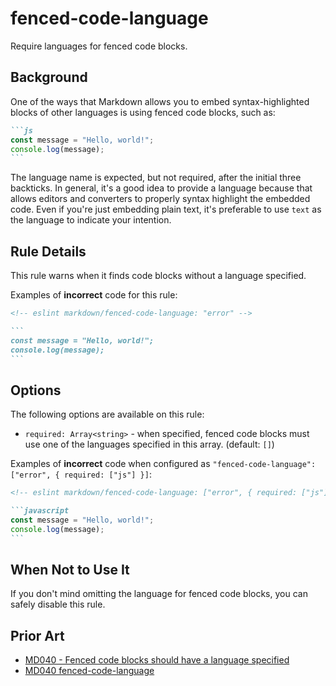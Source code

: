 # fenced-code-language

Require languages for fenced code blocks.

## Background

One of the ways that Markdown allows you to embed syntax-highlighted blocks of other languages is using fenced code blocks, such as:

````markdown
```js
const message = "Hello, world!";
console.log(message);
```
````

The language name is expected, but not required, after the initial three backticks. In general, it's a good idea to provide a language because that allows editors and converters to properly syntax highlight the embedded code. Even if you're just embedding plain text, it's preferable to use `text` as the language to indicate your intention.

## Rule Details

This rule warns when it finds code blocks without a language specified.

Examples of **incorrect** code for this rule:

````markdown
<!-- eslint markdown/fenced-code-language: "error" -->

```
const message = "Hello, world!";
console.log(message);
```
````

## Options

The following options are available on this rule:

* `required: Array<string>` - when specified, fenced code blocks must use one of the languages specified in this array. (default: `[]`)

Examples of **incorrect** code when configured as `"fenced-code-language": ["error", { required: ["js"] }]`:

````markdown
<!-- eslint markdown/fenced-code-language: ["error", { required: ["js"] }] -->

```javascript
const message = "Hello, world!";
console.log(message);
```
````

## When Not to Use It

If you don't mind omitting the language for fenced code blocks, you can safely disable this rule.

## Prior Art

* [MD040 - Fenced code blocks should have a language specified](https://github.com/markdownlint/markdownlint/blob/main/docs/RULES.md#md040---fenced-code-blocks-should-have-a-language-specified)
* [MD040 fenced-code-language](https://github.com/DavidAnson/markdownlint/blob/main/doc/md040.md)
